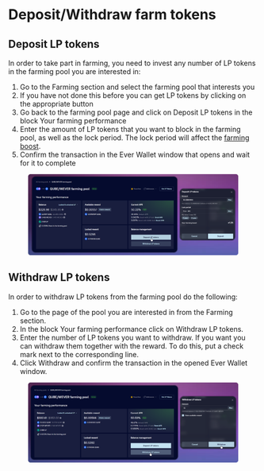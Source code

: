 # Deposit/Withdraw farm tokens

## Deposit LP tokens

In order to take part in farming, you need to invest any number of LP tokens in the farming pool you are interested in:

1. Go to the Farming section and select the farming pool that interests you
2. If you have not done this before you can get LP tokens by clicking on the appropriate button
3. Go back to the farming pool page and click on Deposit LP tokens in the block Your farming performance
4. Enter the amount of LP tokens that you want to block in the farming pool, as well as the lock period. The lock period will affect the [farming boost](../../concepts/boosted-farming.md).
5. Confirm the transaction in the Ever Wallet window that opens and wait for it to complete

<figure><img src="../../../../.gitbook/assets/image (42).png" alt=""><figcaption></figcaption></figure>

## Withdraw LP tokens

In order to withdraw LP tokens from the farming pool do the following:

1. Go to the page of the pool you are interested in from the Farming section.
2. In the block Your farming performance click on Withdraw LP tokens.
3. Enter the number of LP tokens you want to withdraw. If you want you can withdraw them together with the reward. To do this, put a check mark next to the corresponding line.
4. Click Withdraw and confirm the transaction in the opened Ever Wallet window.

<figure><img src="../../../../.gitbook/assets/image (33).png" alt=""><figcaption></figcaption></figure>
